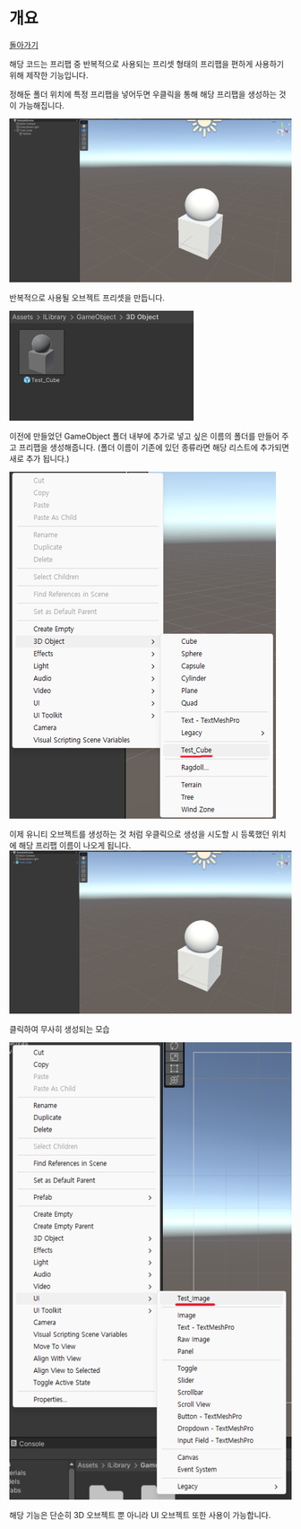 # 개요
[돌아가기](https://github.com/ladius3565/Portfolio/blob/main/README.md)


해당 코드는 프리팹 중 반복적으로 사용되는 프리셋 형태의 프리팹을 편하게 사용하기 위해 제작한 기능입니다.


정해둔 폴더 위치에 특정 프리팹을 넣어두면 우클릭을 통해 해당 프리팹을 생성하는 것이 가능해집니다.

![순서2](https://github.com/ladius3565/Portfolio/blob/main/%EA%B3%B5%ED%86%B5%20%EA%B8%B0%EB%8A%A5%20%EA%B5%AC%ED%98%84/%EC%BB%A4%EC%8A%A4%ED%85%80%20%EB%A9%94%EB%89%B4/Image/CustomMenu_2.png)

반복적으로 사용될 오브젝트 프리셋을 만듭니다.

![순서3](https://github.com/ladius3565/Portfolio/blob/main/%EA%B3%B5%ED%86%B5%20%EA%B8%B0%EB%8A%A5%20%EA%B5%AC%ED%98%84/%EC%BB%A4%EC%8A%A4%ED%85%80%20%EB%A9%94%EB%89%B4/Image/CustomMenu_3.png)

이전에 만들었던 GameObject 폴더 내부에 추가로 넣고 싶은 이름의 폴더를 만들어 주고 프리팹을 생성해줍니다.
(폴더 이름이 기존에 있던 종류라면 해당 리스트에 추가되면 새로 추가 됩니다.)

![순서5](https://github.com/ladius3565/Portfolio/blob/main/%EA%B3%B5%ED%86%B5%20%EA%B8%B0%EB%8A%A5%20%EA%B5%AC%ED%98%84/%EC%BB%A4%EC%8A%A4%ED%85%80%20%EB%A9%94%EB%89%B4/Image/CustomMenu_5.png)

이제 유니티 오브젝트를 생성하는 것 처럼 우클릭으로 생성을 시도할 시 등록했던 위치에 해당 프리팹 이름이 나오게 됩니다.
![순서6](https://github.com/ladius3565/Portfolio/blob/main/%EA%B3%B5%ED%86%B5%20%EA%B8%B0%EB%8A%A5%20%EA%B5%AC%ED%98%84/%EC%BB%A4%EC%8A%A4%ED%85%80%20%EB%A9%94%EB%89%B4/Image/CustomMenu_6.png)

클릭하여 무사히 생성되는 모습

![순서7](https://github.com/ladius3565/Portfolio/blob/main/%EA%B3%B5%ED%86%B5%20%EA%B8%B0%EB%8A%A5%20%EA%B5%AC%ED%98%84/%EC%BB%A4%EC%8A%A4%ED%85%80%20%EB%A9%94%EB%89%B4/Image/CustomMenu_7.png)

해당 기능은 단순히 3D 오브젝트 뿐 아니라 UI 오브젝트 또한 사용이 가능합니다.

